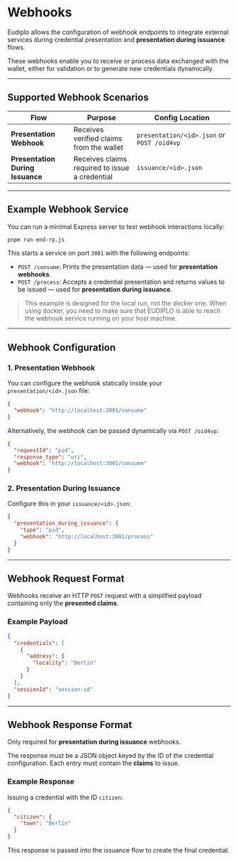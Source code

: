 # Webhooks

Eudiplo allows the configuration of webhook endpoints to integrate external
services during credential presentation and **presentation during issuance**
flows.

These webhooks enable you to receive or process data exchanged with the wallet,
either for validation or to generate new credentials dynamically.

---

## Supported Webhook Scenarios

| Flow                             | Purpose                                        | Config Location                            |
| -------------------------------- | ---------------------------------------------- | ------------------------------------------ |
| **Presentation Webhook**         | Receives verified claims from the wallet       | `presentation/<id>.json` or `POST /oid4vp` |
| **Presentation During Issuance** | Receives claims required to issue a credential | `issuance/<id>.json`                       |

---

## Example Webhook Service

You can run a minimal Express server to test webhook interactions locally:

```bash
pnpm run end-rp.js
```

This starts a service on port `3001` with the following endpoints:

- `POST /consume`: Prints the presentation data — used for **presentation
  webhooks**.
- `POST /process`: Accepts a credential presentation and returns values to be
  issued — used for **presentation during issuance**.

> This example is designed for the local run, not the docker one. When using
> docker, you need to make sure that EUDIPLO is able to reach the webhook
> service running on your host machine.

---

## Webhook Configuration

### 1. Presentation Webhook

You can configure the webhook statically inside your `presentation/<id>.json`
file:

```json
{
  "webhook": "http://localhost:3001/consume"
}
```

Alternatively, the webhook can be passed dynamically via `POST /oid4vp`:

```json
{
  "requestId": "pid",
  "response_type": "uri",
  "webhook": "http://localhost:3001/consume"
}
```

### 2. Presentation During Issuance

Configure this in your `issuance/<id>.json`:

```json
{
  "presentation_during_issuance": {
    "type": "pid",
    "webhook": "http://localhost:3001/process"
  }
}
```

---

## Webhook Request Format

Webhooks receive an HTTP `POST` request with a simplified payload containing
only the **presented claims**.

### Example Payload

```json
{
  "credentials": [
    {
      "address": {
        "locality": "Berlin"
      }
    }
  ],
  "sessionId": "session-id"
}
```

---

## Webhook Response Format

Only required for **presentation during issuance** webhooks.

The response must be a JSON object keyed by the ID of the credential
configuration. Each entry must contain the **claims** to issue.

### Example Response

Issuing a credential with the ID `citizen`:

```json
{
  "citizen": {
    "town": "Berlin"
  }
}
```

This response is passed into the issuance flow to create the final credential.
